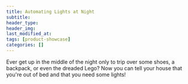 ```yaml
---
title: Automating Lights at Night
subtitle:
header_type:
header_img:
last_modified_at:
tags: [product-showcase]
categories: []
---
```


Ever get up in the middle of the night only to trip over some shoes, a backpack, or even the dreaded Lego? Now you can tell your house that you're out of bed and that you need some lights!

